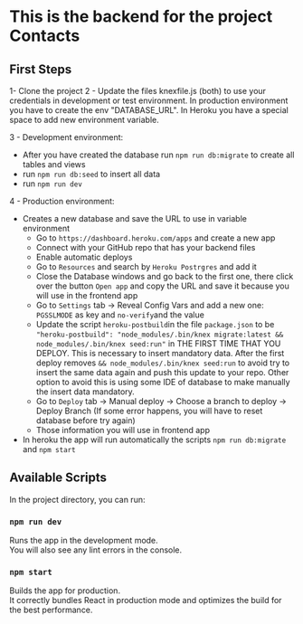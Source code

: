 # This is the backend for the project Contacts

## First Steps

1- Clone the project
2 - Update the files knexfile.js (both) to use your credentials in development or test environment. In production environment you have to create the env "DATABASE_URL". In Heroku you have a special space to add new environment variable.

3 - Development environment:

- After you have created the database run `npm run db:migrate` to create all tables and views
- run `npm run db:seed` to insert all data
- run `npm run dev`

4 - Production environment:

- Creates a new database and save the URL to use in variable environment
  - Go to `https://dashboard.heroku.com/apps` and create a new app
  - Connect with your GitHub repo that has your backend files
  - Enable automatic deploys
  - Go to `Resources` and search by `Heroku Postrgres` and add it
  - Close the Database windows and go back to the first one, there click over the button `Open app` and copy the URL and save it because you will use in the frontend app
  - Go to `Settings` tab -> Reveal Config Vars and add a new one: `PGSSLMODE` as key and `no-verify`and the value
  - Update the script `heroku-postbuild`in the file `package.json` to be `"heroku-postbuild": "node_modules/.bin/knex migrate:latest && node_modules/.bin/knex seed:run"` in THE FIRST TIME THAT YOU DEPLOY. This is necessary to insert mandatory data. After the first deploy removes `&& node_modules/.bin/knex seed:run` to avoid try to insert the same data again and push this update to your repo. Other option to avoid this is using some IDE of database to make manually the insert data mandatory.
  - Go to `Deploy` tab -> Manual deploy -> Choose a branch to deploy -> Deploy Branch (If some error happens, you will have to reset database before try again)
  - Those information you will use in frontend app
- In heroku the app will run automatically the scripts `npm run db:migrate` and `npm start`

## Available Scripts

In the project directory, you can run:

### `npm run dev`

Runs the app in the development mode.<br />
You will also see any lint errors in the console.

### `npm start`

Builds the app for production.<br />
It correctly bundles React in production mode and optimizes the build for the best performance.

